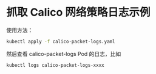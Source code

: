 # 抓取 Calico 网络策略日志示例

使用方法：

```sh
kubectl apply -f calico-packet-logs.yaml
```

然后查看 calico-packet-logs Pod 的日志，比如

```sh
kubectl logs calico-packet-logs-xxxx
```
